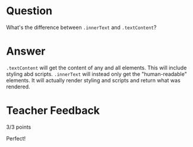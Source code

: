 # Question

What's the difference between `.innerText` and `.textContent`?

# Answer

`.textContent` will get the content of any and all elements. This will include styling abd scripts. `.innerText` will instead only get the "human-readable" elements. It will actually render styling and scripts and return what was rendered.

# Teacher Feedback

3/3 points

Perfect!